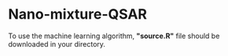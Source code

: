 # Nano-mixture-QSAR

To use the machine learning algorithm, **"source.R"** file should be downloaded in your directory.
